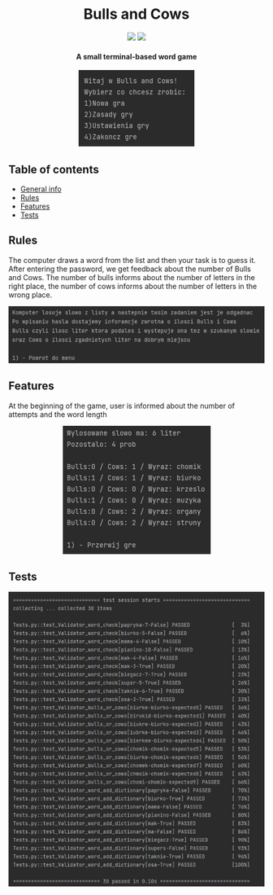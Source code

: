 <h1 align="center">Bulls and Cows</h1>
<div align="center">
<img src="https://img.shields.io/badge/Pytest-0A9EDC.svg?style=for-the-badge&logo=Pytest&logoColor=white"/>
<img src="https://img.shields.io/badge/Pytest-0A9EDC.svg?style=for-the-badge&logo=Pytest&logoColor=white"/>
</div>
<h4 align="center">A small terminal-based word game</h4>
<p align="center"><img src="images_readme/menu.png"/></p>

## Table of contents

* [General info](#bulls_and_cows)
* [Rules](#rules)
* [Features](#features)
* [Tests](#tests)

## Rules
The computer draws a word from the list and then your task is to guess it. After entering the password, we get feedback about the number of Bulls and Cows.
The number of bulls informs about the number of letters in the right place, the number of cows informs about the number of letters in the wrong place.

<p align="center"><img src="images_readme/rules.png"/></p>

## Features
At the beginning of the game, user is informed about the number of attempts and the word length

<p align="center"><img src="images_readme/in_game.png"/></p>

## Tests
<p align="center"><img src="images_readme/tests.png"/></p>
